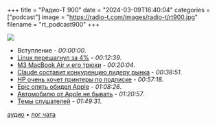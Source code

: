 +++
title = "Радио-Т 900"
date = "2024-03-09T16:40:04"
categories = ["podcast"]
image = "https://radio-t.com/images/radio-t/rt900.jpg"
filename = "rt_podcast900"
+++

![](https://radio-t.com/images/radio-t/rt900.jpg)

- Вступление - *00:00:00*.
- [Linux перешагнул за 4%](https://linuxiac.com/linux-crosses-four-percent-market-share-worldwide/) - *00:12:39*.
- [M3 MacBook Air и его трюки](https://arstechnica.com/gadgets/2024/03/review-apples-efficient-m3-macbook-airs-are-just-about-as-good-as-laptops-get/) - *00:20:04*.
- [Claude составит конкуренцию лидеру рынка](https://www.anthropic.com/news/claude-3-family) - *00:38:51*.
- [HP очень хочет принтеры по подписке](https://www.techdirt.com/2024/03/07/hp-tries-desperately-to-make-printer-as-a-subscription-a-thing/) - *00:57:18*.
- [Epic опять обидел Apple](https://9to5mac.com/2024/03/08/epic-says-apple-will-reinstate-developer-account-clearing-path-for-epic-games-store-on-iphone/) - *01:08:26*.
- [Автомобилю от Apple не бывать](https://www.theverge.com/2024/2/27/24084907/apple-electric-car-project-titan-shuts-down) - *01:20:57*.
- [Темы слушателей](https://radio-t.com/p/2024/03/05/prep-900/) - *01:49:31*.


[аудио](https://cdn.radio-t.com/rt_podcast900.mp3) • [лог чата](https://chat.radio-t.com/logs/radio-t-900.html)
<audio src="https://cdn.radio-t.com/rt_podcast900.mp3" preload="none"></audio>
